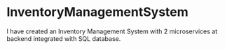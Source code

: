 # InventoryManagementSystem
I have created an Inventory Management System with 2 microservices at backend integrated with SQL database.
